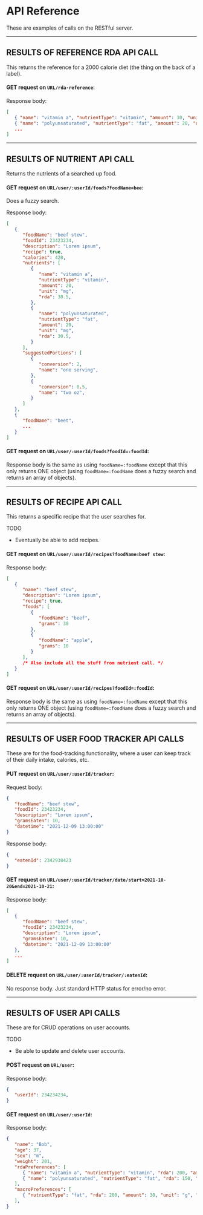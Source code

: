
# API Reference

These are examples of calls on the RESTful server.



--------------------------------------------------------------------------------

## RESULTS OF REFERENCE RDA API CALL
This returns the reference for a 2000 calorie diet (the thing on the back of a label).

#### **GET** request on `URL/rda-reference`:
Response body:
```json
[
   { "name": "vitamin a", "nutrientType": "vitamin", "amount": 10, "unit": "mg" },
   { "name": "polyunsaturated", "nutrientType": "fat", "amount": 20, "unit": "g" },
   ...
]
```



--------------------------------------------------------------------------------

## RESULTS OF NUTRIENT API CALL
Returns the nutrients of a searched up food.

#### **GET** request on `URL/user/:userId/foods?foodName=bee`:
Does a fuzzy search.

Response body:
```json
[
   {
      "foodName": "beef stew",
      "foodId": 23423234,
      "description": "Lorem ipsum",
      "recipe": true,
      "calories": 420,
      "nutrients": [
         {
            "name": "vitamin a",
            "nutrientType": "vitamin",
            "amount": 20,
            "unit": "mg",
            "rda": 30.5,
         },
         {
            "name": "polyunsaturated",
            "nutrientType": "fat",
            "amount": 20,
            "unit": "mg",
            "rda": 30.5,
         }
      ],
      "suggestedPortions": [
         {
            "conversion": 2,
            "name": "one serving",
         },
         {
            "conversion": 0.5,
            "name": "two oz",
         }
      ]
   },
   {
      "foodName": "beet",
      ...
   }
]
```

#### **GET** request on `URL/user/:userId/foods?foodId=:foodId`:
Response body is the same as using `foodName=:foodName` except that this only returns ONE object (using `foodName=:foodName` does a fuzzy search and returns an array of objects).



--------------------------------------------------------------------------------

## RESULTS OF RECIPE API CALL

This returns a specific recipe that the user searches for.

TODO
- Eventually be able to add recipes.

#### **GET** request on `URL/user/:userId/recipes?foodName=beef stew`:
Response body:
```json
[
   {
      "name": "beef stew",
      "description": "Lorem ipsum",
      "recipe": true,
      "foods": [
         {
            "foodName": "beef",
            "grams": 30
         },
         {
            "foodName": "apple",
            "grams": 10
         }
      ],
      /* Also include all the stuff from nutrient call. */
   }
]
```

#### **GET** request on `URL/user/:userId/recipes?foodId=:foodId`:
Response body is the same as using `foodName=:foodName` except that this only returns ONE object (using `foodName=:foodName` does a fuzzy search and returns an array of objects).



--------------------------------------------------------------------------------

## RESULTS OF USER FOOD TRACKER API CALLS

These are for the food-tracking functionality, where a user can keep track of their daily intake, calories, etc.


#### **PUT** request on `URL/user/:userId/tracker`:
Request body:
```json
{
   "foodName": "beef stew",
   "foodId": 23423234,
   "description": "Lorem ipsum",
   "gramsEaten": 10,
   "datetime": "2021-12-09 13:00:00"
}
```

Response body:
```json
{
   "eatenId": 2342938423
}
```

#### **GET** request on `URL/user/:userId/tracker/date/start=2021-10-20&end=2021-10-21`:
Response body:
```json
[
   {
      "foodName": "beef stew",
      "foodId": 23423234,
      "description": "Lorem ipsum",
      "gramsEaten": 10,
      "datetime": "2021-12-09 13:00:00"
   },
   ...
]
```

#### **DELETE** request on `URL/user/:userId/tracker/:eatenId`:
No response body. Just standard HTTP status for error/no error.



--------------------------------------------------------------------------------

## RESULTS OF USER API CALLS

These are for CRUD operations on user accounts.

TODO
- Be able to update and delete user accounts.

#### **POST** request on `URL/user`:
Response body:
```json
{
   "userId": 234234234,
}
```

#### **GET** request on `URL/user/:userId`:
Response body:
```json
{
   "name": "Bob",
   "age": 37,
   "sex": "m",
   "weight": 201,
   "rdaPreferences": [
      { "name": "vitamin a", "nutrientType": "vitamin", "rda": 200, "amount": 20, "unit": "mg" },
      { "name": "polyunsaturated", "nutrientType": "fat", "rda": 150, "amount": 30, "unit": "g" },
   ],
   "macroPreferences": [
      { "nutrientType": "fat", "rda": 200, "amount": 30, "unit": "g", "caloriePercentage": 0.33 },
   ],
}
```

